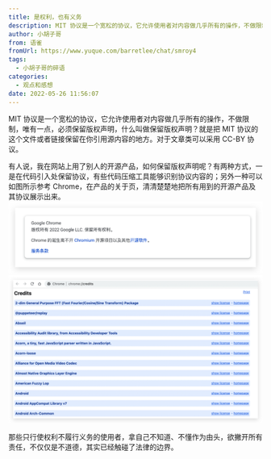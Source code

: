 ```yaml
---
title: 是权利，也有义务
description: MIT 协议是一个宽松的协议，它允许使用者对内容做几乎所有的操作，不做限制，唯有一点，必须保留版权声明，什么叫做保留版权声明？就是把 MIT 协议的这个文件或者链接保留在你引用源内容的地方。对于文章类可以采用 CC-BY 协议。有人说，我在网站上用了别人的开源产品，如何保留版权声明呢？有两种方...
author: 小胡子哥
from: 语雀
fromUrl: https://www.yuque.com/barretlee/chat/smroy4
tags:
  - 小胡子哥的碎语
categories:
  - 观点和感想
date: 2022-05-26 11:56:07
---
```


MIT 协议是一个宽松的协议，它允许使用者对内容做几乎所有的操作，不做限制，唯有一点，必须保留版权声明，什么叫做保留版权声明？就是把 MIT 协议的这个文件或者链接保留在你引用源内容的地方。对于文章类可以采用 CC-BY 协议。

有人说，我在网站上用了别人的开源产品，如何保留版权声明呢？有两种方式，一是在代码引入处保留协议，有些代码压缩工具能够识别协议内容的；另外一种可以如图所示参考 Chrome，在产品的关于页，清清楚楚地把所有用到的开源产品及其协议展示出来。
![image](/blogimgs/2022/05/26/1653537420229-92cc47ed-243c-49e5-ab88-a8558ac971ed.png)
![image](/blogimgs/2022/05/26/1653537424041-f7f64924-2be1-4014-9398-3a1af487b44e.png)

那些只行使权利不履行义务的使用者，拿自己不知道、不懂作为由头，欲撇开所有责任，不仅仅是不道德，其实已经触碰了法律的边界。

